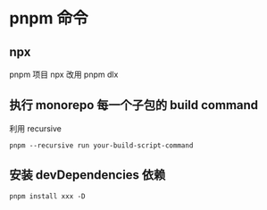 # pnpm 命令

## npx

pnpm 项目 npx 改用 pnpm dlx

## 执行 monorepo 每一个子包的 build command

利用 recursive

```
pnpm --recursive run your-build-script-command
```

## 安装 devDependencies 依赖

```
pnpm install xxx -D
```
